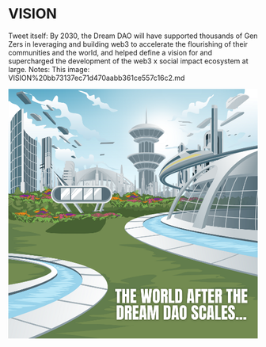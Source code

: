 # VISION

Tweet itself: By 2030, the Dream DAO will have supported thousands of Gen Zers in leveraging and building web3 to accelerate the flourishing of their communities and the world, and helped define a vision for and supercharged the development of the web3 x social impact ecosystem at large.
Notes: This image: VISION%20bb73137ec71d470aabb361ce557c16c2.md

![THE WORLD WHEN THE DREAM DAO SCALES.png](VISION%20bb73137ec71d470aabb361ce557c16c2/THE_WORLD_WHEN_THE_DREAM_DAO_SCALES.png)